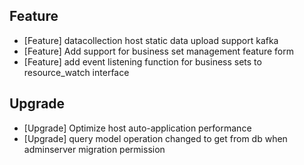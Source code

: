 ## Feature

- [Feature] datacollection host static data upload support kafka 
- [Feature] Add support for business set management feature form
- [Feature] add event listening function for business sets to resource_watch interface

## Upgrade

- [Upgrade] Optimize host auto-application performance
- [Upgrade] query model operation changed to get from db when adminserver migration permission